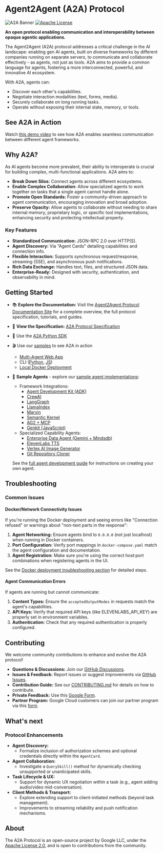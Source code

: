 # Agent2Agent (A2A) Protocol

![A2A Banner](docs/assets/a2a-banner.png)
[![Apache License](https://img.shields.io/badge/License-Apache_2.0-blue.svg)](LICENSE)

**An open protocol enabling communication and interoperability between opaque agentic applications.**

The Agent2Agent (A2A) protocol addresses a critical challenge in the AI landscape: enabling gen AI agents, built on diverse frameworks by different companies running on separate servers, to communicate and collaborate effectively - as agents, not just as tools. A2A aims to provide a common language for agents, fostering a more interconnected, powerful, and innovative AI ecosystem.

With A2A, agents can:

- Discover each other's capabilities.
- Negotiate interaction modalities (text, forms, media).
- Securely collaborate on long running tasks.
- Operate without exposing their internal state, memory, or tools.

## See A2A in Action

Watch [this demo video](https://storage.googleapis.com/gweb-developer-goog-blog-assets/original_videos/A2A_demo_v4.mp4) to see how A2A enables seamless communication between different agent frameworks.

## Why A2A?

As AI agents become more prevalent, their ability to interoperate is crucial for building complex, multi-functional applications. A2A aims to:

- **Break Down Silos:** Connect agents across different ecosystems.
- **Enable Complex Collaboration:** Allow specialized agents to work together on tasks that a single agent cannot handle alone.
- **Promote Open Standards:** Foster a community-driven approach to agent communication, encouraging innovation and broad adoption.
- **Preserve Opacity:** Allow agents to collaborate without needing to share internal memory, proprietary logic, or specific tool implementations, enhancing security and protecting intellectual property.

### Key Features

- **Standardized Communication:** JSON-RPC 2.0 over HTTP(S).
- **Agent Discovery:** Via "Agent Cards" detailing capabilities and connection info.
- **Flexible Interaction:** Supports synchronous request/response, streaming (SSE), and asynchronous push notifications.
- **Rich Data Exchange:** Handles text, files, and structured JSON data.
- **Enterprise-Ready:** Designed with security, authentication, and observability in mind.

## Getting Started

- 📚 **Explore the Documentation:** Visit the [Agent2Agent Protocol Documentation Site](https://google.github.io/A2A/) for a complete overview, the full protocol specification, tutorials, and guides.
- 📝 **View the Specification:** [A2A Protocol Specification](https://google.github.io/A2A/specification/)
- 🐍 Use the [A2A Python SDK](https://github.com/google/a2a-python)
- 🎬 Use our [samples](/samples) to see A2A in action
  - [Multi-Agent Web App](/demo/README.md)
  - CLI ([Python](/samples/python/hosts/cli/README.md), [JS](/samples/js/README.md))
  - [Local Docker Deployment](/deploy/local/README.md)
- 🤖 **Sample Agents** - explore our [sample agent implementations](/samples/python/agents/README.md):
  - Framework Integrations:
    - [Agent Development Kit (ADK)](/samples/python/agents/google_adk/README.md)
    - [CrewAI](/samples/python/agents/crewai/README.md)
    - [LangGraph](/samples/python/agents/langgraph/README.md)
    - [LlamaIndex](/samples/python/agents/llama_index_file_chat/README.md)
    - [Marvin](/samples/python/agents/marvin/README.md)
    - [Semantic Kernel](/samples/python/agents/semantickernel/README.md)
    - [AG2 + MCP](/samples/python/agents/ag2/README.md)
    - [Genkit (JavaScript)](/samples/js/src/agents/README.md)
  - Specialized Capability Agents:
    - [Enterprise Data Agent (Gemini + Mindsdb)](/samples/python/agents/mindsdb/README.md)
    - [ElevenLabs TTS](/samples/python/agents/elevenlabs_tts/README.md)
    - [Vertex AI Image Generator](/samples/python/agents/vertex_image_gen/README.md)
    - [Git Repository Cloner](/samples/python/agents/repo_cloner/README.md)

  See the [full agent development guide](/samples/python/agents/README.md#creating-a-new-agent) for instructions on creating your own agent.

## Troubleshooting

### Common Issues

#### Docker/Network Connectivity Issues

If you're running the Docker deployment and seeing errors like "Connection refused" or warnings about "non-text parts in the response":

1. **Agent Networking:** Ensure agents bind to `0.0.0.0` (not just localhost) when running in Docker containers.
2. **Port Configuration:** Verify port mappings in `docker-compose.yaml` match the agent configuration and documentation.
3. **Agent Registration:** Make sure you're using the correct host:port combinations when registering agents in the UI.

See the [Docker deployment troubleshooting section](/deploy/local/README.md#troubleshooting) for detailed steps.

#### Agent Communication Errors

If agents are running but cannot communicate:

1. **Content Types:** Ensure the `acceptedOutputModes` in requests match the agent's capabilities.
2. **API Keys:** Verify that required API keys (like ELEVENLABS_API_KEY) are properly set in environment variables.
3. **Authentication:** Check that any required authentication is properly configured.

## Contributing

We welcome community contributions to enhance and evolve the A2A protocol!

- **Questions & Discussions:** Join our [GitHub Discussions](https://github.com/google/A2A/discussions).
- **Issues & Feedback:** Report issues or suggest improvements via [GitHub Issues](https://github.com/google/A2A/issues).
- **Contribution Guide:** See our [CONTRIBUTING.md](CONTRIBUTING.md) for details on how to contribute.
- **Private Feedback:** Use this [Google Form](https://goo.gle/a2a-feedback).
- **Partner Program:** Google Cloud customers can join our partner program via this [form](https://goo.gle/a2a-partner).

## What's next

### Protocol Enhancements

- **Agent Discovery:**
  - Formalize inclusion of authorization schemes and optional credentials directly within the `AgentCard`.
- **Agent Collaboration:**
  - Investigate a `QuerySkill()` method for dynamically checking unsupported or unanticipated skills.
- **Task Lifecycle & UX:**
  - Support for dynamic UX negotiation _within_ a task (e.g., agent adding audio/video mid-conversation).
- **Client Methods & Transport:**
  - Explore extending support to client-initiated methods (beyond task management).
  - Improvements to streaming reliability and push notification mechanisms.

## About

The A2A Protocol is an open-source project by Google LLC, under the [Apache License 2.0](LICENSE), and is open to contributions from the community.
